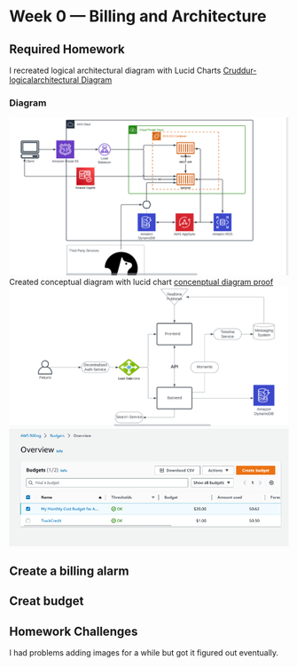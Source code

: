 # Week 0 — Billing and Architecture

## Required Homework
I recreated logical architectural diagram with Lucid Charts
[Cruddur- logicalarchitectural Diagram](https://lucid.app/lucidchart/df108c43-e494-41e2-9c75-9ade8ec3b4bf/edit?viewport_loc=-91%2C-11%2C2219%2C1079%2C0_0&invitationId=inv_4c40f3b8-52c1-4c16-921e-5aa35e33d559)
### Diagram
![lucid chart proof](assets/week0-lucid-chart.png)
Created conceptual diagram with lucid chart
[concenptual diagram proof](https://lucid.app/lucidchart/45bfbbab-8413-4704-a428-1ecadcaac5d9/edit?viewport_loc=-287%2C30%2C1768%2C819%2C0_0&invitationId=inv_d20ecf3a-aaf0-4535-bf3a-324076b9480e)
![conceptual diagrm proof](assets/lucid-chart-conceptual-diagram.png)
![ ](assets/week0-budget-and-credit.png)
## Create a billing alarm
## Creat budget
## Homework Challenges
I had problems adding images for a while but got it figured out eventually.

